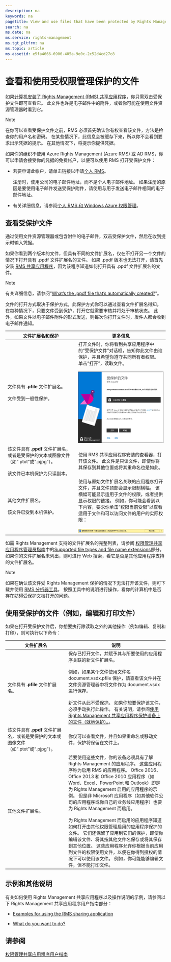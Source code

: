 ```yaml
---
description: na
keywords: na
pagetitle: View and use files that have been protected by Rights Management
search: na
ms.date: na
ms.service: rights-management
ms.tgt_pltfrm: na
ms.topic: article
ms.assetid: e5fa4666-6906-405a-9e0c-2c52d4cd27c8
---
```

# 查看和使用受权限管理保护的文件
如果[计算机安装了 Rights Management (RMS) 共享应用程序](https://technet.microsoft.com/library/dn574734%28v=ws.10%29.aspx)，你只需双击受保护文件即可查看它。 此文件也许是电子邮件中的附件，或者你可能在使用文件资源管理器时看到它。

> [!NOTE]
> 在你可以查看受保护文件之前，RMS 必须首先确认你有权查看该文件，方法是检查你的用户名和密码。 在某些情况下，此信息会被缓存下来，所以你不会看到要求出示凭据的提示。 在其他情况下，将提示你提供凭据。
> 
> 如果你的组织不使用 Azure Rights Management (Azure RMS) 或 AD RMS，你可以申请会接受你的凭据的免费帐户，以便可以使用 RMS 打开受保护文件：
> 
> -   若要申请此帐户，请单击链接以申请[个人 RMS](http://go.microsoft.com/fwlink/?LinkId=309469)。
> 
>     注册时，使用公司的电子邮件地址，而不是个人电子邮件地址。 如果注册的原因是要使用电子邮件发送受保护附件，请使用与用于发送电子邮件相同的电子邮件地址。
> -   有关详细信息，请参阅[个人 RMS 和 Windows Azure 权限管理](http://technet.microsoft.com/library/dn592127.aspx)。

## <a name="BKMK_ViewPFILE"></a>查看受保护文件
通过使用文件资源管理器或包含附件的电子邮件，双击受保护文件，然后在收到提示时输入凭据。

如果你看到两个版本的文件，但具有不同的文件扩展名，仅在不打开另一个文件的情况下打开具有 .ppdf 文件扩展名的文件。 如果 .ppdf 版本也无法打开，请首先安装 [RMS 共享应用程序](http://technet.microsoft.com/library/dn574734.aspx)，因为该程序知道如何打开具有 .ppdf 文件扩展名的文件。

> [!NOTE]
> 有关详细信息，请参阅“[What’s the .ppdf file that’s automatically created?](../Topic/Dialog_box_options_for_the_Rights_Management_sharing_application.md#BKMK_PPDF)”。

文件的打开方式取决于保护方式，此保护方式你可以通过查看文件扩展名得知。 在每种情况下，只要文件受到保护，打开它就需要审核并将处于审核状态。 此外，如果文件以电子邮件附件的形式发送，则每次你打开文件时，发件人都会收到电子邮件通知。

|文件扩展名和保护|更多信息|
|------------|--------|
|文件具有 **.pfile** 文件扩展名。<br /><br />文件受到一般性保护。|打开文件时，你将看到共享应用程序中的“受保护文件”对话框，告知你此文件由谁保护，并且希望你遵守共同所有者权限。 单击“打开”，读取文件。<br /><br />![](../Image/ADRMS_MSRMSApp_PfilePermission.png)|
|该文件具有 **.ppdf** 文件扩展名，或者是受保护的文本或图像文件（如“.ptxt”或“.pjpg”）。<br /><br />该文件已本机保护为只读副本。|使用 RMS 共享应用程序安装的查看器，打开该文件。 此文件是只读文件，即使你将其保存到其他位置或将其重命名也是如此。|
|其他文件扩展名。<br /><br />该文件已受到本机保护。|使用与原始文件扩展名关联的应用程序打开文件，并且文件顶部会显示限制横幅。 该横幅可能显示适用于文件的权限，或者提供显示权限的链接。 例如，你可能会看到以下内容，要求你单击“权限当前受限”以查看适用于文件和可以访问文件的用户的实际权限：<br /><br />![](../Image/ADRMS_MSRMSApp_RestrictedAccess.png)|
如需 Rights Management 支持的文件扩展名的完整列表，请参阅 [权限管理共享应用程序管理员指南](../Topic/Rights_Management_sharing_application_administrator_guide.md)中的[Supported file types and file name extensions](../Topic/Rights_Management_sharing_application_administrator_guide.md#BKMK_SupportFileTypes)部分。 如果你的文件扩展名未列出，则可进行 Web 搜索，看它是否是其他应用程序支持的文件扩展名。

> [!NOTE]
> 如果在确认该文件受 Rights Management 保护的情况下无法打开该文件，则可下载并使用 [RMS 分析器工具](https://www.microsoft.com/en-us/download/details.aspx?id=46437)。 按照工具中的说明进行操作，看你的计算机中是否存在妨碍受保护文档打开的问题。

## <a name="BKMK_UserDefined"></a>使用受保护的文件（例如，编辑和打印文件）
如果在打开受保护文件后，你想要执行除读取之外的其他操作（例如编辑、复制和打印），则可执行以下命令：

|文件扩展名|说明|
|---------|------|
|文件具有 **.pfile** 文件扩展名。|保存已打开文件，并赋予其与所要使用的应用程序关联的新文件扩展名。<br /><br />例如，如果某个文件使用文件名 document.vsdx.pfile 保护，请查看该文件并在文件资源管理器中将文件作为 document.vsdx 进行保存。<br /><br />新文件从此不受保护。 如果你想要保护该文件，必须手动执行此操作。 有关说明，请参阅[使用 Rights Management 共享应用程序保护设备上的文件（就地保护）。](../Topic/Protect_a_file_on_a_device__protect_in-place__by_using_the_Rights_Management_sharing_application.md)。|
|该文件具有 **.ppdf** 文件扩展名，或者是受保护的文本或图像文件（如“.ptxt”或“.pjpg”）。|你仅可以查看文件，并且如果重命名或移动文件，保护将保留在文件上。|
|其他文件扩展名。|若要使用这些文件，你的设备必须具有了解 Rights Management 的应用程序。 这些应用程序称为启用 RMS 的应用程序。 Office 2016、Office 2013 和 Office 2010 应用程序（如 Word、Excel、PowerPoint 和 Outlook）即是为 Rights Management 启用的应用程序的示例。 但是非 Microsoft 应用程序（如其他软件公司的应用程序或你自己的业务线应用程序）也要为 Rights Management 而启用。<br /><br />为 Rights Management 而启用的应用程序知道如何打开由其他权限管理启用的应用程序保护的文件。 它们还保留了应用到它们的保护，即使你编辑该文件、将其按其他文件名保存或将其保存到其他位置。 这些应用程序允许你根据当前应用到文件的权限使用文件，以便在你得到授权的情况下可以使用该文件。 例如，你可能能够编辑文件，但不能打印文件。|

## 示例和其他说明
有关如何使用 Rights Management 共享应用程序以及操作说明的示例，请参阅以下 Rights Management 共享应用程序用户指南部分：

-   [Examples for using the RMS sharing application](../Topic/Rights_Management_sharing_application_user_guide.md#BKMK_SharingExamples)

-   [What do you want to do?](../Topic/Rights_Management_sharing_application_user_guide.md#BKMK_SharingInstructions)

## 请参阅
[权限管理共享应用程序用户指南](../Topic/Rights_Management_sharing_application_user_guide.md)

